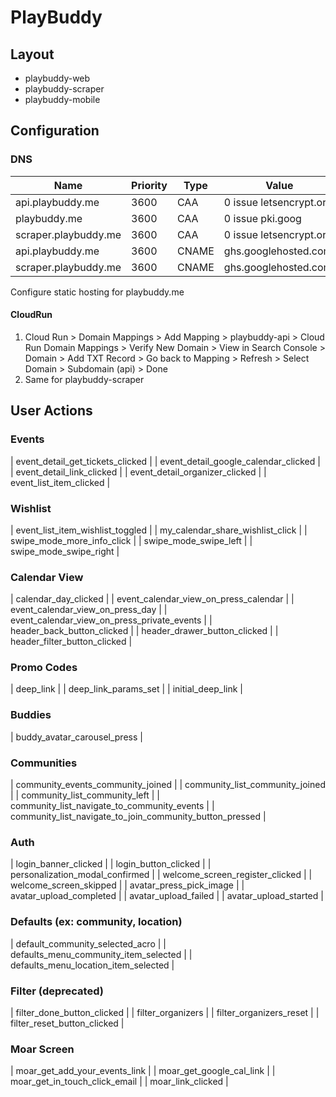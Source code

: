 # PlayBuddy

## Layout

- playbuddy-web
- playbuddy-scraper
- playbuddy-mobile

## Configuration

### DNS

| Name                 | Priority | Type  | Value                   |
| -------------------- | -------- | ----- | ----------------------- |
| api.playbuddy.me     | 3600     | CAA   | 0 issue letsencrypt.org |
| playbuddy.me         | 3600     | CAA   | 0 issue pki.goog        |
| scraper.playbuddy.me | 3600     | CAA   | 0 issue letsencrypt.org |
| api.playbuddy.me     | 3600     | CNAME | ghs.googlehosted.com.   |
| scraper.playbuddy.me | 3600     | CNAME | ghs.googlehosted.com.   |

Configure static hosting for playbuddy.me

#### CloudRun

1. Cloud Run > Domain Mappings > Add Mapping > playbuddy-api > Cloud Run Domain Mappings > Verify New Domain > View in Search Console > Domain > Add TXT Record > Go back to Mapping > Refresh > Select Domain > Subdomain (api) > Done
2. Same for playbuddy-scraper

## User Actions

### Events

| event_detail_get_tickets_clicked |
| event_detail_google_calendar_clicked |
| event_detail_link_clicked |
| event_detail_organizer_clicked |
| event_list_item_clicked |

### Wishlist

| event_list_item_wishlist_toggled |
| my_calendar_share_wishlist_click |
| swipe_mode_more_info_click |
| swipe_mode_swipe_left |
| swipe_mode_swipe_right |

### Calendar View

| calendar_day_clicked |
| event_calendar_view_on_press_calendar |
| event_calendar_view_on_press_day |
| event_calendar_view_on_press_private_events |
| header_back_button_clicked |
| header_drawer_button_clicked |
| header_filter_button_clicked |

### Promo Codes

| deep_link |
| deep_link_params_set |
| initial_deep_link |

### Buddies

| buddy_avatar_carousel_press |

### Communities

| community_events_community_joined |
| community_list_community_joined |
| community_list_community_left |
| community_list_navigate_to_community_events |
| community_list_navigate_to_join_community_button_pressed |

### Auth

| login_banner_clicked |
| login_button_clicked |
| personalization_modal_confirmed |
| welcome_screen_register_clicked |
| welcome_screen_skipped |
| avatar_press_pick_image |
| avatar_upload_completed |
| avatar_upload_failed |
| avatar_upload_started |

### Defaults (ex: community, location)

| default_community_selected_acro |
| defaults_menu_community_item_selected |
| defaults_menu_location_item_selected |

### Filter (deprecated)

| filter_done_button_clicked |
| filter_organizers |
| filter_organizers_reset |
| filter_reset_button_clicked |

### Moar Screen

| moar_get_add_your_events_link |
| moar_get_google_cal_link |
| moar_get_in_touch_click_email |
| moar_link_clicked |

